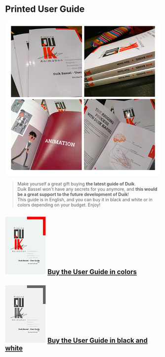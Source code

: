# Printed User Guide

![guide pic comp ](img\duik-guide\guide-pic-comp.png)


 > Make yourself a great gift buying __the latest guide of Duik__.  
 Duik Bassel won't have any secrets for you anymore, and __this would be a great support to the future development of Duik__!  
This guide is in English, and you can buy it in black and white or in colors depending on your budget. Enjoy! 


## ![guide couv colors](img\duik-guide\guide-pic-couv-color.png)    [Buy the User Guide in colors](http://www.lulu.com/shop/nicolas-dufresne/duik-bassel-user-guide/paperback/product-23947490.html) 



## ![guide couv nb ](img\duik-guide\guide-pic-couv-nb.png)    [Buy the User Guide in black and white](http://www.lulu.com/shop/nicolas-dufresne/duik-bassel-user-guide/paperback/product-23947482.html) 